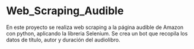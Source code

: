 # Web_Scraping_Audible
En este proyecto se realiza web scraping a la página audible de Amazon con python, aplicando la libreria Selenium. Se crea un bot que recopila los datos de título, autor y duración del audiolibro.
